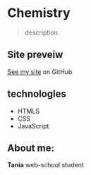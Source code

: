 # Chemistry
> description

## Site preveiw
[See my site](https://tshuliar.github.io/chemistry/) on GitHub

## technologles
- HTMLS
- CSS
- JavaScript


## About me:

__Tania__ web-school student